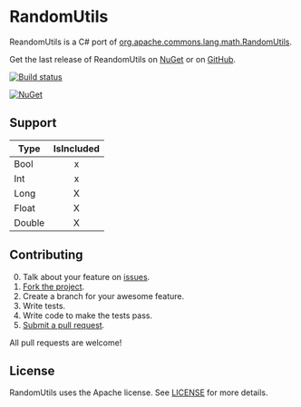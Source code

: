 # RandomUtils

ReandomUtils is a C# port of [org.apache.commons.lang.math.RandomUtils](https://commons.apache.org/proper/commons-lang/javadocs/api-2.4/index.html).

Get the last release of ReandomUtils on [NuGet](https://www.nuget.org/packages/ReandomUtils/) or on [GitHub](https://github.com/aloisdg/ReandomUtils/releases).

[![Build status](https://ci.appveyor.com/api/projects/status/my2lqrxyhsnb7v7h?svg=true)](https://ci.appveyor.com/project/aloisdg/randomutils)

[![NuGet](https://img.shields.io/nuget/ReandomUtils.svg?style=flat-square)](https://www.nuget.org/packages/RandomUtils/)

## Support

| Type   | IsIncluded |
| ------ |:----------:|
| Bool   |     x      |
| Int    |     x      |
| Long   |     X      |
| Float  |     X      |
| Double |     X      |


## Contributing

0. Talk about your feature on [issues](https://github.com/aloisdg/RandomUtils/issues).
1. [Fork the project](https://help.github.com/articles/fork-a-repo/).
2. Create a branch for your awesome feature.
3. Write tests.
4. Write code to make the tests pass.
5. [Submit a pull request](https://help.github.com/articles/creating-a-pull-request/).

All pull requests are welcome!


## License

RandomUtils uses the Apache license. See [LICENSE](https://github.com/aloisdg/RandomUtils/blob/master/License) for more details.
